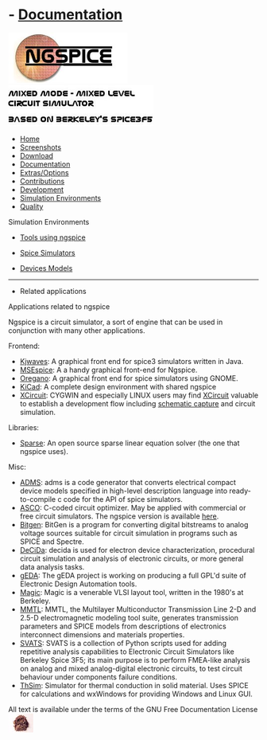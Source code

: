 # - [Documentation](./Docs.Html)

![NGSPICE](./images/nglogo.jpg) ![Mixed mode - mixed level circuit simulator - based on Berkeley's Spice3f5](./images/ngtext2.jpg) [](https://sourceforge.net/projects/ngspice)

- [Home](./index.html)
- [Screenshots](./screens.html)
- [Download](./download.html)
- [Documentation](./docs.html)
- [Extras/Options](./extras.html)
- [Contributions](./contrib.html)
- [Development](./devel.html)
- [Simulation Environments](./resources.html)
- [Quality](./quality.html)

Simulation Environments

- [Tools using ngspice
    ](./resources.html)

- [Spice Simulators](./spices.html)

- [Devices Models](./spdevs.html)

- ------------------------------------------------------------------------

- Related applications

Applications related to ngspice

Ngspice is a circuit simulator, a sort of engine that can be used in conjunction with many other applications.

Frontend:

- [Kjwaves](http://www.comefly.us/): A graphical front end for spice3 simulators written in Java.
- [MSEspice](https://sourceforge.net/projects/mseuniverse/): A a handy graphical front-end for Ngspice.
- [Oregano](https://github.com/drahnr/oregano/releases): A graphical front end for spice simulators using GNOME.
- [KiCad](http://kicad.org/): A complete design environment with shared ngspice
- [XCircuit](http://opencircuitdesign.com/xcircuit/): CYGWIN and especially LINUX users may find [XCircuit](http://opencircuitdesign.com/xcircuit/) valuable to establish a development flow including [schematic capture](http://opencircuitdesign.com/xcircuit/tutorial/tutorial2.html) and circuit simulation.

Libraries:

- [Sparse](http://sparse.sourceforge.net/): An open source sparse linear equation solver (the one that ngspice uses).

Misc:

- [ADMS](http://vacomp.noovela.com/): adms is a code generator that converts electrical compact device models specified in high-level description language into ready-to-compile c code for the API of spice simulators.
- [ASCO](http://asco.sourceforge.net/): C-coded circuit optimizer. May be applied with commercial or free circuit simulators. The ngspice version is available [here](https://ngspice.sourceforge.io/optimizers/asco-dist.7z).
- [Bitgen](http://www.eda.ncsu.edu/wiki/BitGen): BitGen is a program for converting digital bitstreams to analog voltage sources suitable for circuit simulation in programs such as SPICE and Spectre.
- [DeCiDa](http://decida.sourceforge.net/): decida is used for electron device characterization, procedural circuit simulation and analysis of electronic circuits, or more general data analysis tasks.
- [gEDA](http://www.geda-project.org/): The gEDA project is working on producing a full GPL'd suite of Electronic Design Automation tools.
- [Magic](http://opencircuitdesign.com/magic/): Magic is a venerable VLSI layout tool, written in the 1980's at Berkeley.
- [MMTL](http://mmtl.sourceforge.net/): MMTL, the Multilayer Multiconductor Transmission Line 2-D and 2.5-D electromagnetic modeling tool suite, generates transmission parameters and SPICE models from descriptions of electronics interconnect dimensions and materials properties.
- [SVATS](http://svats.sourceforge.net/): SVATS is a collection of Python scripts used for adding repetitive analysis capabilities to Electronic Circuit Simulators like Berkeley Spice 3F5; its main purpose is to perform FMEA-like analysis on analog and mixed analog-digital electronic circuits, to test circuit behaviour under components failure conditions.
- [ThSim](https://sourceforge.net/projects/thsim/): Simulator for thermal conduction in solid material. Uses SPICE for calculations and wxWindows for providing Windows and Linux GUI.

 All text is available under the terms of the GNU Free Documentation License ![](./images/spice.jpg)
